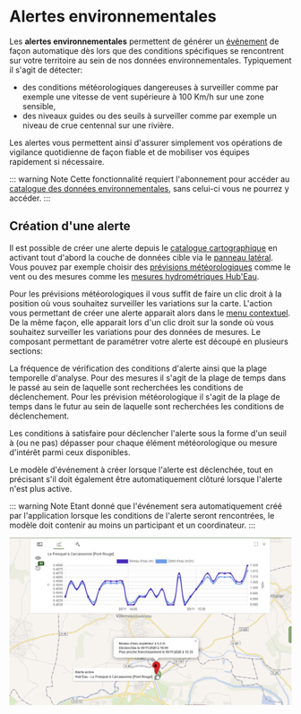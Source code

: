 # Alertes environnementales

Les **alertes environnementales** permettent de générer un [événement](../quickstart/concepts.md#evenement) de façon automatique dès lors que des conditions spécifiques se rencontrent sur votre territoire au sein de nos données environnementales. Typiquement il s'agit de détecter:
* des conditions météorologiques dangereuses à surveiller comme par exemple une vitesse de vent supérieure à 100 Km/h sur une zone sensible,
* des niveaux guides ou des seuils à surveiller comme par exemple un niveau de crue centennal sur une rivière.

Les alertes vous permettent ainsi d'assurer simplement vos opérations de vigilance quotidienne de façon fiable et de mobiliser vos équipes rapidement si nécessaire.

::: warning Note
Cette fonctionnalité requiert l'abonnement pour accéder au [catalogue des données environnementales](./catalog.md), sans celui-ci vous ne pourrez y accéder.
:::

## Création d'une alerte

Il est possible de créer une alerte depuis le [catalogue cartographique](./catalog.md) en activant tout d'abord la couche de données cible via le [panneau latéral](./catalog.md#panneau-lateral). Vous pouvez par exemple choisir des [prévisions météorologiques](./catalog.md#prevision-meteorologiques) comme le vent ou des mesures comme les [mesures hydrométriques Hub'Eau](./catalog.md#hub-eau).

Pour les prévisions météorologiques il vous suffit de faire un clic droit à la position où vous souhaitez surveiller les variations sur la carte. L'action vous permettant de créer une alerte <i class="las la-bell"></i> apparait alors dans le [menu contextuel](./catalog.md#menu-contextuel). De la même façon, elle apparait lors d'un clic droit sur la sonde où vous souhaitez surveiller les variations pour des données de mesures. Le composant permettant de paramétrer votre alerte est découpé en plusieurs sections:
  
<i class="las la-clock la-2x"></i> La fréquence de vérification des conditions d'alerte ainsi que la plage temporelle d'analyse. Pour des mesures il s'agit de la plage de temps dans le passé au sein de laquelle sont recherchées les conditions de déclenchement. Pour les prévision météorologique il s'agit de la plage de temps dans le futur au sein de laquelle sont recherchées les conditions de déclenchement. 

<i class="lab la-cloudversify la-2x"></i> Les conditions à satisfaire pour déclencher l'alerte sous la forme d'un seuil à (ou ne pas) dépasser pour chaque élément météorologique ou mesure d'intérêt parmi ceux disponibles.

<i class="las la-bell la-2x"></i> Le modèle d'événement à créer lorsque l'alerte est déclenchée, tout en précisant s'il doit également être automatiquement clôturé lorsque l'alerte n'est plus active.

::: warning Note
Etant donné que l'événement sera automatiquement créé par l'application lorsque les conditions de l'alerte seront rencontrées, le modèle doit contenir au moins un participant et un coordinateur.
:::

![Archivage](../../assets/Alert-FR.png)

